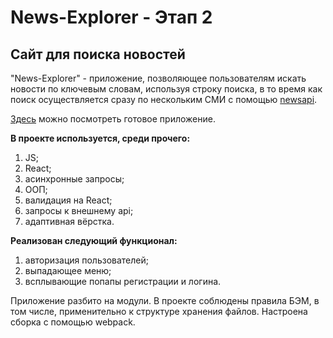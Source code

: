 # News-Explorer - Этап 2
## Сайт для поиска новостей

"News-Explorer" - приложение, позволяющее пользователям искать новости по ключевым словам, используя строку поиска, в то время как поиск осуществляется сразу по нескольким СМИ с помощью [newsapi](https://newsapi.org/).

[Здесь](http://api.news.explorer.by.alyona.students.nomoredomains.icu/) можно посмотреть готовое приложение.

**В проекте используется, среди прочего:** 

1. JS;
2. React;
3. асинхронные запросы;
4. ООП;
5. валидация на React;
6. запросы к внешнему api;
7. адаптивная вёрстка.


**Реализован следующий функционал:**

1. авторизация пользователей;
2. выпадающее меню;
3. всплывающие попапы регистрации и логина.
 
Приложение разбито на модули.
В проекте соблюдены правила БЭМ, в том числе, применительно к структуре хранения файлов.
Настроена сборка с помощью webpack.

